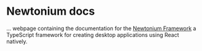 # Newtonium docs
... webpage containing the documentation for the [Newtonium Framework](https://github.com/MartinGamesCZ/Newtonium#gravity) a TypeScript framework for creating desktop applications using React natively.